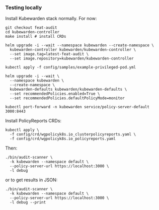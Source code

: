 ### Testing locally

Install Kubewarden stack normally. For now:

```console
git checkout feat-audit
cd kubewarden-controller
make install # install CRDs

helm upgrade -i --wait --namespace kubewarden --create-namespace \
  kubewarden-controller kubewarden/kubewarden-controller \
  --set image.tag=latest-feat-audit \
  --set image.repository=kubewarden/kubewarden-controller

kubectl apply -f config/samples/example-privileged-pod.yml

helm upgrade -i --wait \
  --namespace kubewarden \
  --create-namespace \
  kubewarden-defaults kubewarden/kubewarden-defaults \
  --set recommendedPolicies.enabled=True \
  --set recommendedPolicies.defaultPolicyMode=monitor

kubectl port-forward -n kubewarden service/policy-server-default 3000:8443
```

Install PolicyReports CRDs:
```
kubectl apply \
  -f config/crd/wgpolicyk8s.io_clusterpolicyreports.yaml \
  -f config/crd/wgpolicyk8s.io_policyreports.yaml
```

Then:

``` console
./bin/audit-scanner \
  -k kubewarden --namespace default \
  --policy-server-url https://localhost:3000 \
  -l debug
```

or to get results in JSON:

``` console
./bin/audit-scanner \
  -k kubewarden --namespace default \
  --policy-server-url https://localhost:3000 \
  -l debug --print
```
